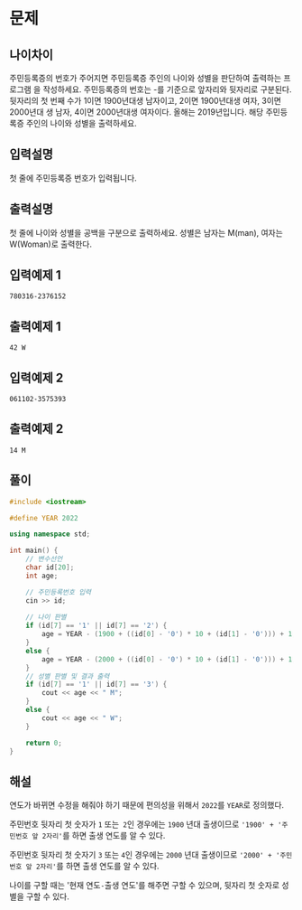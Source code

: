 # 문제

## 나이차이

주민등록증의 번호가 주어지면 주민등록증 주인의 나이와 성별을 판단하여 출력하는 프로그램
을 작성하세요. 주민등록증의 번호는 -를 기준으로 앞자리와 뒷자리로 구분된다.
뒷자리의 첫 번째 수가 1이면 1900년대생 남자이고, 2이면 1900년대생 여자, 3이면 2000년대
생 남자, 4이면 2000년대생 여자이다.
올해는 2019년입니다. 해당 주민등록증 주인의 나이와 성별을 출력하세요.


## 입력설명

첫 줄에 주민등록증 번호가 입력됩니다.


## 출력설명

첫 줄에 나이와 성별을 공백을 구분으로 출력하세요. 성별은 남자는 M(man), 여자는 
W(Woman)로 출력한다.



## 입력예제 1

```
780316-2376152
```



## 출력예제 1

```
42 W
```



## 입력예제 2
```
061102-3575393
```



## 출력예제 2
```
14 M
```



## 풀이


```c++
#include <iostream>

#define YEAR 2022

using namespace std;

int main() {
	// 변수선언
	char id[20];
	int age;

	// 주민등록번호 입력
	cin >> id;
	
	// 나이 판별
	if (id[7] == '1' || id[7] == '2') {
		age = YEAR - (1900 + ((id[0] - '0') * 10 + (id[1] - '0'))) + 1;
	}
	else {
		age = YEAR - (2000 + ((id[0] - '0') * 10 + (id[1] - '0'))) + 1;
	}
	// 성별 판별 및 결과 출력
	if (id[7] == '1' || id[7] == '3') {
		cout << age << " M";
	}
	else {
		cout << age << " W";
	}

	return 0;
}
```

## 해설

연도가 바뀌면 수정을 해줘야 하기 때문에 편의성을 위해서 `2022`를 `YEAR`로 정의했다.

주민번호 뒷자리 첫 숫자가 `1` 또는` 2`인 경우에는 `1900` 년대 출생이므로 `'1900' + '주민번호 앞 2자리'`를 하면 출생 연도를 알 수 있다.

주민번호 뒷자리 첫 숫자기 `3` 또는 `4`인 경우에는 `2000` 년대 출생이므로 `'2000' + '주민번호 앞 2자리'`를 하면 출생 연도를 알 수 있다.

나이를 구할 때는 '현재 연도` - `출생 연도'를 해주면 구할 수 있으며, 뒷자리 첫 숫자로 성별을 구할 수 있다.